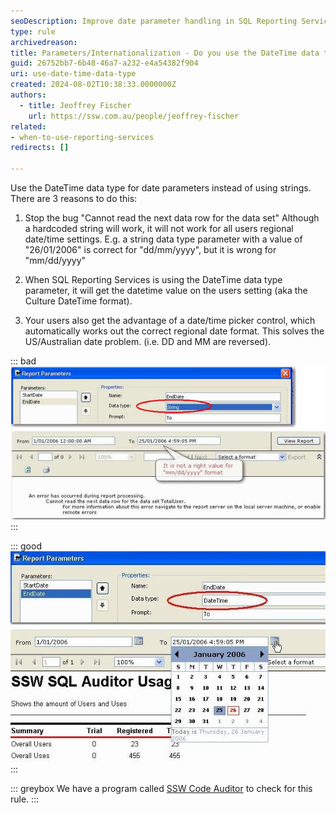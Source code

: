 ```yaml
---
seoDescription: Improve date parameter handling in SQL Reporting Services by using DateTime data type to avoid internationalization issues and provide users with regional date picker support.
type: rule
archivedreason:
title: Parameters/Internationalization - Do you use the DateTime data type for date parameters?
guid: 26752bb7-6b48-46a7-a232-e4a54382f904
uri: use-date-time-data-type
created: 2024-08-02T10:38:33.0000000Z
authors: 
  - title: Jeoffrey Fischer
    url: https://ssw.com.au/people/jeoffrey-fischer
related:
- when-to-use-reporting-services
redirects: []

---
```


Use the DateTime data type for date parameters instead of using strings. There are 3 reasons to do this:

<!--endintro-->

1. Stop the bug "Cannot read the next data row for the data set"
Although a hardcoded string will work, it will not work for all users regional date/time settings.
E.g. a string data type parameter with a value of "26/01/2006" is correct for "dd/mm/yyyy", but it is wrong for "mm/dd/yyyy"

2. When SQL Reporting Services is using the DateTime data type parameter, it will get the datetime value on the users setting (aka the Culture DateTime format).

3. Your users also get the advantage of a date/time picker control, which automatically works out the correct regional date format. This solves the US/Australian date problem. (i.e. DD and MM are reversed).

::: bad  
![Figure: Bad example - Using the String data type for date parameter](RSRulesUseDateTimeType1.jpg)  
:::

::: good  
![Figure: Good example - Use DateTime data type for the date parameter - you will not get internationalization bugs and it gives users a calendar control](RSRulesUseDateTimeType2.jpg)
:::

::: greybox
We have a program called [SSW Code Auditor](https://codeauditor.com) to check for this rule.
:::